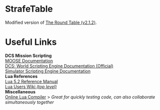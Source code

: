 # StrafeTable
Modified version of [The Round Table (v2.1.2)](https://www.digitalcombatsimulator.com/en/files/3306210/).

# Useful Links
**DCS Mission Scripting**  
[MOOSE Documentation](https://flightcontrol-master.github.io/MOOSE_DOCS/)  
[DCS: World Scripting Engine Documentation (Official)](https://www.digitalcombatsimulator.com/en/support/faq/scripting_engine/)  
[Simulator Scripting Engine Documentation](https://wiki.hoggitworld.com/view/Simulator_Scripting_Engine_Documentation)  
**Lua References**  
[Lua 5.2 Reference Manual](http://www.lua.org/manual/5.2/)  
[Lua Users Wiki _(top level)_](http://lua-users.org/wiki/LuaDirectory)  
**Miscellaneous**  
[Online Lua Compiler](https://repl.it/languages/lua) > _Great for quickly testing code, can also collaborate simultaneously together_  
